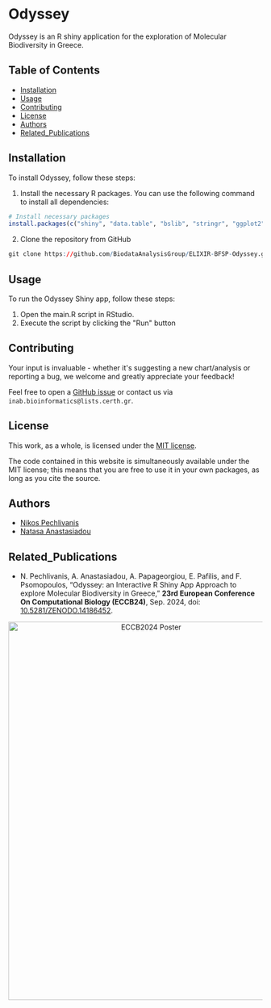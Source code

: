 # Odyssey

Odyssey is an R shiny application for the exploration of Molecular Biodiversity in Greece.


## Table of Contents

- [Installation](#installation)
- [Usage](#usage)
- [Contributing](#contributing)
- [License](#license)
- [Authors](#authors)
- [Related_Publications](#related_publications)

## Installation

To install Odyssey, follow these steps:
1. Install the necessary R packages. You can use the following command to install all dependencies:
```r
# Install necessary packages
install.packages(c("shiny", "data.table", "bslib", "stringr", "ggplot2", "paletteer", "reactable", "lubridate", "leaflet", "leaflet.extras", "htmltools", "echarts4r", "crosstalk"))
```
2. Clone the repository from GitHub
```r
git clone https://github.com/BiodataAnalysisGroup/ELIXIR-BFSP-Odyssey.git
```

## Usage
To run the Odyssey Shiny app, follow these steps:

1. Open the main.R script in RStudio.
2. Execute the script by clicking the "Run" button

## Contributing
Your input is invaluable - whether it's suggesting a new chart/analysis or reporting a bug, we welcome and greatly appreciate your feedback! 

Feel free to open a [GitHub issue](https://github.com/npechl/MBioG/issues) or contact us via `inab.bioinformatics@lists.certh.gr`.


## License
This work, as a whole, is licensed under the [MIT license](https://github.com/npechl/MBioG/blob/main/LICENSE).

The code contained in this website is simultaneously available under the MIT license; this means that you are free to use it in your own packages, as long as you cite the source.

## Authors
- [Nikos Pechlivanis](https://github.com/npechl)
- [Natasa Anastasiadou](https://github.com/NatAnastas)

## Related_Publications
- N. Pechlivanis, A. Anastasiadou, A. Papageorgiou, E. Pafilis, and F. Psomopoulos, “Odyssey: an Interactive R Shiny App Approach to explore Molecular Biodiversity in Greece,” **23rd European Conference On Computational Biology (ECCB24)**, Sep. 2024, doi: [10.5281/ZENODO.14186452](https://zenodo.org/records/14186453).

<div align='center'>
<img src="https://github.com/natanast/odyssey/blob/main/pic/ECCB2024_poster.png" alt="ECCB2024 Poster" style="height: 750px; width:550px;"/>
</div>
